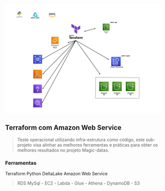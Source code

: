 <img src="job_terraform_aws.png">

## Terraform com Amazon Web Service 

> Teste operacional utilizando infra-estrutura como código, este sub-projeto visa alinhar as melhores ferramentas e práticas para obter os melhores resultados no projeto Magic-datas.

### Ferramentas

Terraform
Python 
DeltaLake
Amazon Web Service 
>RDS MySql - EC2 - Labda - Glue - Athena - DynamoDB - S3 

